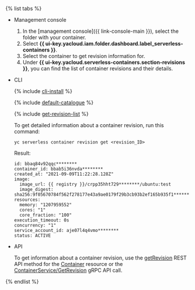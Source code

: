 {% list tabs %}

- Management console

   1. In the [management console]({{ link-console-main }}), select the folder with your container.
   1. Select **{{ ui-key.yacloud.iam.folder.dashboard.label_serverless-containers }}**.
   1. Select the container to get revision information for.
   1. Under **{{ ui-key.yacloud.serverless-containers.section-revisions }}**, you can find the list of container revisions and their details.

- CLI

   {% include [cli-install](../../_includes/cli-install.md) %}

   {% include [default-catalogue](../../_includes/default-catalogue.md) %}

   {% include [get-revision-list](../../_includes/serverless-containers/get-revision-list.md) %}

   To get detailed information about a container revision, run this command:

   ```
   yc serverless container revision get <revision_ID>
   ```
   Result:
   ```
   id: bbaq84v92qqc********
   container_id: bbab5i36nvda********
   created_at: "2021-09-09T11:22:28.128Z"
   image:
     image_url: {{ registry }}/crpp35hht729********/ubuntu:test
     image_digest: sha256:9f05670784f562f278177e43a9ae0179f29b3cb93b2ef165b935f1**********
   resources:
     memory: "1207959552"
     cores: "1"
     core_fraction: "100"
   execution_timeout: 0s
   concurrency: "1"
   service_account_id: aje07l4q4vmo********
   status: ACTIVE
   ```

- API

   To get information about a container revision, use the [getRevision](../../serverless-containers/containers/api-ref/Container/listRevisions.mdAPI) REST API method for the [Container](../../serverless-containers/containers/api-ref/Container/index.md) resource or the [ContainerService/GetRevision](../../serverless-containers/containers/api-ref/grpc/container_service.md#GetRevision) gRPC API call.

{% endlist %}